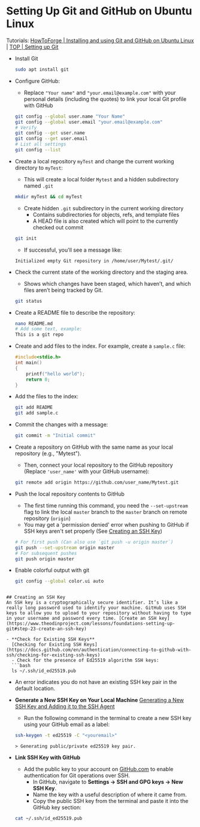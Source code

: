 # Setting Up Git and GitHub on Ubuntu Linux

Tutorials: [HowToForge | Installing and using Git and GitHub on Ubuntu Linux](https://www.howtoforge.com/tutorial/install-git-and-github-on-ubuntu/) | [TOP | Setting up Git](https://www.theodinproject.com/lessons/foundations-setting-up-git#introduction) 

- Install Git
  ```bash
  sudo apt install git
  ```
- Configure GitHub:
  - Replace `"Your name"` and `"your.email@example.com"` with your personal details (including the quotes) to link your local Git profile with GitHub

  ```bash
  git config --global user.name "Your Name"
  git config --global user.email "your.email@example.com"
  # Verify
  git config --get user.name
  git config --get user.email
  # List all settings
  git config --list
  ```
- Create a local repository `myTest` and change the current working directory to `myTest`:
  - This will create a local folder `Mytest` and a hidden subdirectory named `.git`
  ```bash
  mkdir myTest && cd myTest
  ```

  - Create hidden `.git` subdirectory in the current working directory
    - Contains subdirectories for objects, refs, and template files
    - A HEAD file is also created which will point to the currently checked out commit
  ```bash
  git init
  ```

  - If successful, you'll see a message like:

  ```
  Initialized empty Git repository in /home/user/Mytest/.git/
  ```

- Check the current state of the working directory and the staging area.
  - Shows which changes have been staged, which haven’t, and which files aren’t being tracked by Git.
  ```bash
  git status
  ```


- Create a README file to describe the repository:

  ```bash
  nano README.md
  # Add some text, example:
  This is a git repo
  ```

- Create and add files to the index. For example, create a `sample.c` file:

  ```c
  #include<stdio.h>
  int main()
  {
      printf("hello world");
      return 0;
  }
  ```

- Add the files to the index:

  ```bash
  git add README
  git add sample.c
  ```

- Commit the changes with a message:

  ```bash
  git commit -m "Initial commit"
  ```

- Create a repository on GitHub with the same name as your local repository (e.g., "Mytest").
  - Then, connect your local repository to the GitHub repository (Replace `'user_name'` with your GitHub username):

  ```bash
  git remote add origin https://github.com/user_name/Mytest.git
  ```

- Push the local repository contents to GitHub
  - The first time running this command, you need the `--set-upstream` flag to link the local `master` branch to the `master` branch on remote repository (`origin`)
  - You may get a 'permission denied' error when pushing to GitHub if SSH keys aren't set properly (See [Creating an SSH Key](#creating-an-ssh-key))

  ```bash
  # For first push (Can also use `git push -u origin master`)
  git push --set-upstream origin master
  # For subsequent pushes
  git push origin master
  ```

- Enable colorful output with git
  ```bash
  git config --global color.ui auto
```

## Creating an SSH Key
An SSH key is a cryptographically secure identifier. It’s like a really long password used to identify your machine. GitHub uses SSH keys to allow you to upload to your repository without having to type in your username and password every time. [Create an SSH key](https://www.theodinproject.com/lessons/foundations-setting-up-git#step-23-create-an-ssh-key)

- **Check for Existing SSH Keys**
  [Checking for Existing SSH Keys](https://docs.github.com/en/authentication/connecting-to-github-with-ssh/checking-for-existing-ssh-keys)
  - Check for the presence of Ed25519 algorithm SSH keys:
  ```bash
  ls ~/.ssh/id_ed25519.pub
  ```
  - An error indicates you do not have an existing SSH key pair in the default location.

- **Generate a New SSH Key on Your Local Machine**
  [Generating a New SSH Key and Adding it to the SSH Agent](https://docs.github.com/en/authentication/connecting-to-github-with-ssh/generating-a-new-ssh-key-and-adding-it-to-the-ssh-agent)
  - Run the following command in the terminal to create a new SSH key using your GitHub email as a label:
  ```bash
  ssh-keygen -t ed25519 -C "<youremail>"
  ```

  ```
  > Generating public/private ed25519 key pair.
  ```

- **Link SSH Key with GitHub**
  - Add the public key to your account on [GitHub.com](https://github.com/chxtio) to enable authentication for Git operations over SSH.
    - In GitHub, navigate to **Settings -> SSH and GPG keys -> New SSH Key**.
    - Name the key with a useful description of where it came from.
    - Copy the public SSH key from the terminal and paste it into the GitHub key section:
  ```bash
  cat ~/.ssh/id_ed25519.pub
  ```